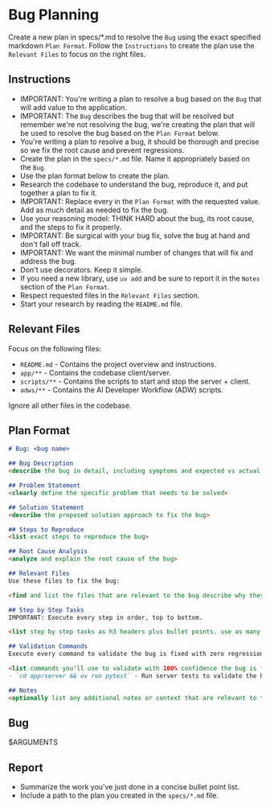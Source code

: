 # Bug Planning

Create a new plan in specs/*.md to resolve the `Bug` using the exact specified markdown `Plan Format`. Follow the `Instructions` to create the plan use the `Relevant Files` to focus on the right files.

## Instructions

- IMPORTANT: You're writing a plan to resolve a bug based on the `Bug` that will add value to the application.
- IMPORTANT: The `Bug` describes the bug that will be resolved but remember we're not resolving the bug, we're creating the plan that will be used to resolve the bug based on the `Plan Format` below.
- You're writing a plan to resolve a bug, it should be thorough and precise so we fix the root cause and prevent regressions.
- Create the plan in the `specs/*.md` file. Name it appropriately based on the `Bug`.
- Use the plan format below to create the plan. 
- Research the codebase to understand the bug, reproduce it, and put together a plan to fix it.
- IMPORTANT: Replace every <placeholder> in the `Plan Format` with the requested value. Add as much detail as needed to fix the bug.
- Use your reasoning model: THINK HARD about the bug, its root cause, and the steps to fix it properly.
- IMPORTANT: Be surgical with your bug fix, solve the bug at hand and don't fall off track.
- IMPORTANT: We want the minimal number of changes that will fix and address the bug.
- Don't use decorators. Keep it simple.
- If you need a new library, use `uv add` and be sure to report it in the `Notes` section of the `Plan Format`.
- Respect requested files in the `Relevant Files` section.
- Start your research by reading the `README.md` file.

## Relevant Files

Focus on the following files:
- `README.md` - Contains the project overview and instructions.
- `app/**` - Contains the codebase client/server.
- `scripts/**` - Contains the scripts to start and stop the server + client.
- `adws/**` - Contains the AI Developer Workflow (ADW) scripts.

Ignore all other files in the codebase.

## Plan Format

```md
# Bug: <bug name>

## Bug Description
<describe the bug in detail, including symptoms and expected vs actual behavior>

## Problem Statement
<clearly define the specific problem that needs to be solved>

## Solution Statement
<describe the proposed solution approach to fix the bug>

## Steps to Reproduce
<list exact steps to reproduce the bug>

## Root Cause Analysis
<analyze and explain the root cause of the bug>

## Relevant Files
Use these files to fix the bug:

<find and list the files that are relevant to the bug describe why they are relevant in bullet points. If there are new files that need to be created to fix the bug, list them in an h3 'New Files' section.>

## Step by Step Tasks
IMPORTANT: Execute every step in order, top to bottom.

<list step by step tasks as h3 headers plus bullet points. use as many h3 headers as needed to fix the bug. Order matters, start with the foundational shared changes required to fix the bug then move on to the specific changes required to fix the bug. Include tests that will validate the bug is fixed with zero regressions. Your last step should be running the `Validation Commands` to validate the bug is fixed with zero regressions.>

## Validation Commands
Execute every command to validate the bug is fixed with zero regressions.

<list commands you'll use to validate with 100% confidence the bug is fixed with zero regressions. every command must execute without errors so be specific about what you want to run to validate the bug is fixed with zero regressions. Include commands to reproduce the bug before and after the fix.>
- `cd app/server && uv run pytest` - Run server tests to validate the bug is fixed with zero regressions

## Notes
<optionally list any additional notes or context that are relevant to the bug that will be helpful to the developer>
```

## Bug
$ARGUMENTS

## Report
- Summarize the work you've just done in a concise bullet point list.
- Include a path to the plan you created in the `specs/*.md` file.
